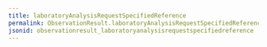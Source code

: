 ```yaml
---
title: laboratoryAnalysisRequestSpecifiedReference
permalink: ObservationResult.laboratoryAnalysisRequestSpecifiedReference.html
jsonid: observationresult_laboratoryanalysisrequestspecifiedreference
---
```

